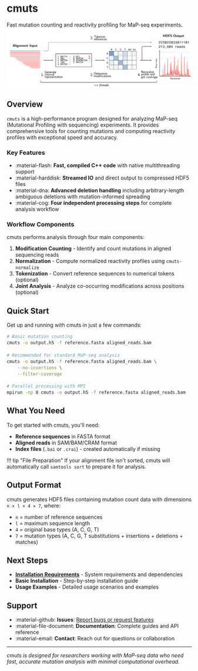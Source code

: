 # cmuts

Fast mutation counting and reactivity profiling for MaP-seq experiments.

![cmuts overview](figures/overview_new.png)

## Overview

`cmuts` is a high-performance program designed for analyzing MaP-seq (Mutational Profiling with sequencing) experiments. It provides comprehensive tools for counting mutations and computing reactivity profiles with exceptional speed and accuracy.

### Key Features

- :material-flash: **Fast, compiled C++ code** with native multithreading support
- :material-harddisk: **Streamed IO** and direct output to compressed HDF5 files  
- :material-dna: **Advanced deletion handling** including arbitrary-length ambiguous deletions with mutation-informed spreading
- :material-cog: **Four independent processing steps** for complete analysis workflow

### Workflow Components

cmuts performs analysis through four main components:

1. **Modification Counting** - Identify and count mutations in aligned sequencing reads
2. **Normalization** - Compute normalized reactivity profiles using `cmuts-normalize`
3. **Tokenization** - Convert reference sequences to numerical tokens (optional)
4. **Joint Analysis** - Analyze co-occurring modifications across positions (optional)

## Quick Start

Get up and running with cmuts in just a few commands:

```bash
# Basic mutation counting
cmuts -o output.h5 -f reference.fasta aligned_reads.bam

# Recommended for standard MaP-seq analysis
cmuts -o output.h5 -f reference.fasta aligned_reads.bam \
    --no-insertions \
    --filter-coverage

# Parallel processing with MPI
mpirun -np 8 cmuts -o output.h5 -f reference.fasta aligned_reads.bam
```

## What You Need

To get started with cmuts, you'll need:

- **Reference sequences** in FASTA format
- **Aligned reads** in SAM/BAM/CRAM format
- **Index files** (`.bai` or `.crai`) - created automatically if missing

!!! tip "File Preparation"
    If your alignment file isn't sorted, cmuts will automatically call `samtools sort` to prepare it for analysis.

## Output Format

cmuts generates HDF5 files containing mutation count data with dimensions `n × l × 4 × 7`, where:

- `n` = number of reference sequences
- `l` = maximum sequence length
- `4` = original base types (A, C, G, T)
- `7` = mutation types (A, C, G, T substitutions + insertions + deletions + matches)

## Next Steps

- **[Installation Requirements](installation/requirements.md)** - System requirements and dependencies
- **Basic Installation** - Step-by-step installation guide
- **Usage Examples** - Detailed usage scenarios and examples

## Support

- :material-github: **Issues**: [Report bugs or request features](https://github.com/hmblair/cmuts/issues)
- :material-file-document: **Documentation**: Complete guides and API reference
- :material-email: **Contact**: Reach out for questions or collaboration

---

*cmuts is designed for researchers working with MaP-seq data who need fast, accurate mutation analysis with minimal computational overhead.*
